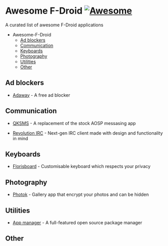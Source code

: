 # Awesome F-Droid [![Awesome](https://cdn.rawgit.com/sindresorhus/awesome/d7305f38d29fed78fa85652e3a63e154dd8e8829/media/badge.svg)](https://github.com/sindresorhus/awesome)

A curated list of awesome F-Droid applications

- Awesome-F-Droid
  - [Ad blockers](#ad-blockers)
  - [Communication](#communication)
  - [Keyboards](#keyboards)
  - [Photography](#photography)
  - [Utilities](#utilities)
  - [Other](#other)

## Ad blockers

- [Adaway](https://f-droid.org/packages/org.adaway) - A free ad blocker

## Communication

- [QKSMS](https://f-droid.org/packages/com.moez.QKSMS) - A replacement of the stock AOSP messasing app

- [Revolution IRC](https://f-droid.org/packages/io.mrarm.irc/) - Next-gen IRC client made with design and functionality in mind

## Keyboards

- [Florisboard](https://f-droid.org/packages/dev.patrickgold.florisboard/) - Customisable keyboard which respects your privacy

## Photography

- [Photok](https://f-droid.org/packages/dev.leonlatsch.photok/) - Gallery app that encrypt your photos and can be hidden

## Utilities

- [App manager](https://f-droid.org/packages/io.github.muntashirakon.AppManager/) - A full-featured open source package manager

## Other
